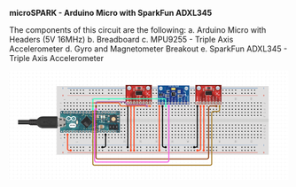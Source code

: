 <b>microSPARK - Arduino Micro with SparkFun ADXL345</b>

The components of this circuit are the following:
a. Arduino Micro with Headers (5V 16MHz)
b. Breadboard
c. MPU9255 - Triple Axis Accelerometer
d. Gyro and Magnetometer Breakout
e. SparkFun ADXL345 - Triple Axis Accelerometer

![alt tag](https://raw.githubusercontent.com/fsiamp/microSPARK/master/screenshot.png)
